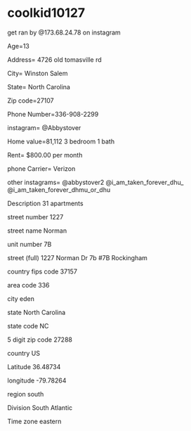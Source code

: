 # coolkid10127
get ran by @173.68.24.78 on instagram  

Age=13  

Address= 4726 old tomasville rd 

City= Winston Salem 

State= North Carolina  

Zip code=27107 

Phone Number=336-908-2299 

instagram= @Abbystover 

Home value=81,112 3 bedroom 1 bath 

Rent= $800.00 per month 

phone Carrier= Verizon

other instagrams= @abbystover2 @i_am_taken_forever_dhu_  @i_am_taken_forever_dhmu_or_dhu

Description 31 apartments

street number 1227

street name Norman

unit number 7B

street (full) 1227 Norman Dr 7b #7B Rockingham

country fips code 37157

area code 336

city eden 

state North Carolina 

state code NC 

5 digit zip code 27288

country US 

Latitude 36.48734

longitude -79.78264

region south 

Division South Atlantic 

Time zone eastern 
